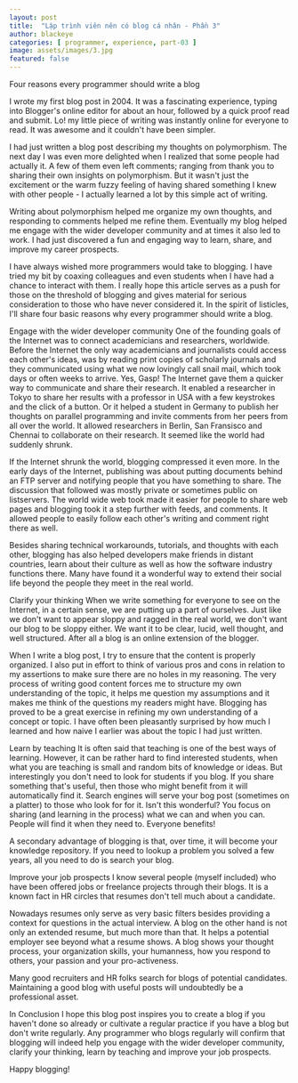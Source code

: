 ```yaml
---
layout: post
title:  "Lập trình viên nên có blog cá nhân - Phần 3"
author: blackeye
categories: [ programmer, experience, part-03 ]
image: assets/images/3.jpg
featured: false
---
```


Four reasons every programmer should write a blog

I wrote my first blog post in 2004. It was a fascinating experience, typing into Blogger's online editor for about an hour, followed by a quick proof read and submit. Lo! my little piece of writing was instantly online for everyone to read. It was awesome and it couldn't have been simpler.

 
I had just written a blog post describing my thoughts on polymorphism. The next day I was even more delighted when I realized that some people had actually it. A few of them even left comments; ranging from thank you to sharing their own insights on polymorphism. But it wasn't just the excitement or the warm fuzzy feeling of having shared something I knew with other people -  I actually learned a lot by this simple act of writing.

 
Writing about polymorphism helped me organize my own thoughts, and responding to comments helped me refine them. Eventually my blog helped me engage with the wider developer community and at times it also led to work. I had just discovered a fun and engaging way to learn, share, and improve my career prospects.

 
I have always wished more programmers would take to blogging. I have tried my bit by coaxing colleagues and even students when I have had a chance to interact with them. I really hope this article serves as a push for those on the threshold of blogging and gives material for serious consideration to those who have never considered it. In the spirit of listicles, I'll share four basic reasons why every programmer should write a blog.

 
Engage with the wider developer community
One of the founding goals of the Internet was to connect academicians and researchers, worldwide. Before the Internet the only way academicians and journalists could access each other's ideas, was by reading print copies of scholarly journals and they communicated using what we now lovingly call snail mail, which took days or often weeks to arrive. Yes, Gasp! The Internet gave them a quicker way to communicate and share their research. It enabled a researcher in Tokyo to share her results with a professor in USA with a few keystrokes and the click of a button. Or it helped a student in Germany to publish her thoughts on parallel programming and invite comments from her peers from all over the world. It allowed researchers in Berlin, San Fransisco and Chennai to collaborate on their research. It seemed like the world had suddenly shrunk.

 
If the Internet shrunk the world, blogging compressed it even more. In the early days of the Internet, publishing was about putting documents behind an FTP server and notifying people that you have something to share. The discussion that followed was mostly private or sometimes public on listservers. The world wide web took made it easier for people to share web pages and blogging took it a step further with  feeds, and comments. It allowed people to easily follow each other's writing and comment right there as well.

 
Besides sharing technical workarounds, tutorials, and thoughts with each other, blogging has also helped developers make friends in distant countries, learn about their culture as well as how the software industry functions there. Many have found it a wonderful way to extend their social life beyond the people they meet in the real world.

 
Clarify your thinking
When we write something for everyone to see on the Internet, in a certain sense, we are putting up a part of ourselves. Just like we don't want to appear sloppy and ragged in the real world, we don't want our blog to be sloppy either. We want it to be clear, lucid, well thought, and well structured. After all a blog is an online extension of the blogger. 

 
When I write a blog post, I try to ensure that the content is properly organized. I also put in effort to think of various pros and cons in relation to my assertions to make sure there are no holes in my reasoning. The very process of writing good content forces me to structure my own understanding of the topic, it helps me question my assumptions and it makes me think of the questions my readers might have. Blogging has proved to be a great exercise in refining my own understanding of a concept or topic. I have often been pleasantly surprised by how much I learned and how naive I earlier was about the topic I had just written.

 
Learn by teaching
It is often said that teaching is one of the best ways of learning. However, it can be rather hard to find interested students, when what you are teaching is small and random bits of knowledge or ideas. But interestingly you don't need to look for students if you blog. If you share something that's useful, then those who might benefit from it will automatically find it. Search engines will serve your bog post (sometimes on a platter) to those who look for for it. Isn't this wonderful? You focus on sharing (and learning in the process) what we can and when you can. People will find it when they need to. Everyone benefits!

 
A secondary advantage of blogging is that, over time, it will become your knowledge repository. If you need to lookup a problem you solved a few years, all you need to do is search your blog.

 
Improve your job prospects
I know several people (myself included) who have been offered jobs or freelance projects through their blogs. It is a known fact in HR circles that resumes don't tell much about a candidate.

 
Nowadays resumes only serve as very basic filters besides providing a context for questions in the actual interview. A blog on the other hand is not only an extended resume, but much more than that. It helps a potential employer see beyond what a resume shows. A blog shows your thought process, your organization skills, your humanness, how you respond to others, your passion and your pro-activeness.

 
Many good recruiters and HR folks search for blogs of potential candidates. Maintaining a good blog with useful posts will undoubtedly be a professional asset.

 
In Conclusion
I hope this blog post inspires you to create a blog if you haven't done so already or cultivate a regular practice if you have a blog but don't write regularly. Any programmer who blogs regularly will confirm that blogging will indeed help you engage with the wider developer community, clarify your thinking, learn by teaching and improve your job prospects.

 
Happy blogging!